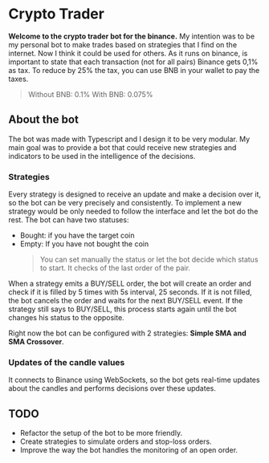 # Crypto Trader

**Welcome to the crypto trader bot for the binance.**
My intention was to be my personal bot to make trades based on strategies that I find on the internet. Now I think it could be used for others.
As it runs on binance, is important to state that each transaction (not for all pairs) Binance gets 0,1% as tax.
To reduce by 25% the tax, you can use BNB in your wallet to pay the taxes.

> Without BNB: 0.1%
> With BNB: 0.075%

## About the bot

The bot was made with Typescript and I design it to be very modular.
My main goal was to provide a bot that could receive new strategies and indicators to be used in the intelligence of the decisions.

### Strategies

Every strategy is designed to receive an update and make a decision over it, so the bot can be very precisely and consistently. To implement a new strategy would be only needed to follow the interface and let the bot do the rest.
The bot can have two statuses:

- Bought: if you have the target coin
- Empty: If you have not bought the coin
  > You can set manually the status or let the bot decide which status to start. It checks of the last order of the pair.

When a strategy emits a BUY/SELL order, the bot will create an order and check if it is filled by 5 times with 5s interval, 25 seconds. If it is not filled, the bot cancels the order and waits for the next BUY/SELL event. If the strategy still says to BUY/SELL, this process starts again until the bot changes his status to the opposite.

Right now the bot can be configured with 2 strategies: **Simple SMA and SMA Crossover**.

### Updates of the candle values

It connects to Binance using WebSockets, so the bot gets real-time updates about the candles and performs decisions over these updates.

## TODO

- Refactor the setup of the bot to be more friendly.
- Create strategies to simulate orders and stop-loss orders.
- Improve the way the bot handles the monitoring of an open order.
